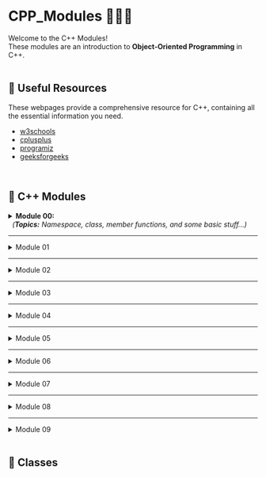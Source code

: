 # CPP_Modules 🌊➕➕

Welcome to the C++ Modules! <br>
These modules are an introduction to **Object-Oriented Programming** in C++.
<br>
<br>

## 	🌠 Useful Resources

These webpages provide a comprehensive resource for C++, containing all the essential information you need. <br>

- [w3schools](https://www.w3schools.com/cpp/cpp_getstarted.asp) 
- [cplusplus](https://cplusplus.com/doc/tutorial/) 
- [programiz](https://www.programiz.com/cpp-programming) 
- [geeksforgeeks](https://www.geeksforgeeks.org/c-plus-plus/)
<br>

## 	🌠 C++ Modules

<details>
  <summary><strong>Module 00:</strong> <br> &nbsp;&nbsp;<em>(<strong>Topics:</strong> Namespace, class, member functions, and some basic stuff...)</em></summary>
<br>
  
## Module 00
These exercises provide a range of practical skills and knowledge for working with C++ and building more complex programs, from basic string manipulation to object-oriented programming and debugging.

### 🔸Exercise 00 - Megaphone
This exercise is about string manipulation and basic C++ program structure. <br>
**You'll learn or practice:**
1. Command-line argument handling in C++.
2. Converting strings to uppercase.
3. Creating a simple C++ program structure with Makefile.

### 🔸Exercise 01 - My Awesome PhoneBook
This exercise focuses on creating a simple phonebook program in C++ and using classes.<br>
**You'll learn or practice:**
1. Object-oriented programming (OOP) concepts, including class design and encapsulation.
2. Input and output in C++, including formatting output.
3. Command-line interaction and implementing basic command parsing.
4. Memory management without dynamic allocation.

### 🔸Exercise 02 - The Job Of Your Dreams
In this exercise, you are tasked with recreating a missing source file based on provided header files and a log file. <br>
**You'll learn or practice:**
1. Reverse engineering C++ code from header files and expected output.
2. Debugging and fixing C++ code to match specified requirements.
3. Understanding code functionality and relationships between different code files.

<br>

➡️  [Installing/running the programs](https://github.com/JoviMetzger/42Project-CPP_Modules/tree/main/Module%2000)  ⬅️
<br>
<br>

</details>

---

<details>
  <summary>Module 01</summary>
  <br>
  <br>
  <br>

</br>

</details>

---

<details>
  <summary>Module 02</summary>
  <br>
  <br>
  <br>

</br>

</details>

---

<details>
  <summary>Module 03</summary>
  <br>
  <br>
  <br>

</br>

</details>

---

<details>
  <summary>Module 04</summary>
  <br>
  <br>
  <br>

</br>

</details>

---

<details>
  <summary>Module 05</summary>
  <br>
  <br>
  <br>

</br>

</details>

---

<details>
  <summary>Module 06</summary>
  <br>
  <br>
  <br>

</br>

</details>

---

<details>
  <summary>Module 07</summary>
  <br>
  <br>
  <br>

</br>

</details>

---

<details>
  <summary>Module 08</summary>
  <br>
  <br>
  <br>

</br>

</details>

---

<details>
  <summary>Module 09</summary>
  <br>
  <br>
  <br>

</br>

</details>
<br>

## 	🌠 Classes
